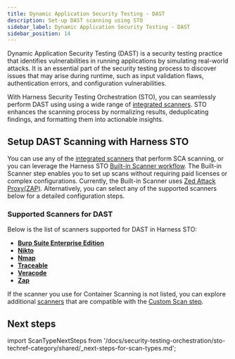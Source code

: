 ```yaml
---
title: Dynamic Application Security Testing - DAST
description: Set-up DAST scanning using STO
sidebar_label: Dynamic Application Security Testing - DAST
sidebar_position: 14
---
```

Dynamic Application Security Testing (DAST) is a security testing practice that identifies vulnerabilities in running applications by simulating real-world attacks. It is an essential part of the security testing process to discover issues that may arise during runtime, such as input validation flaws, authentication errors, and configuration vulnerabilities.

With Harness Security Testing Orchestration (STO), you can seamlessly perform DAST using using a wide range of [integrated scanners](#supported-scanners-for-dast). STO enhances the scanning process by normalizing results, deduplicating findings, and formatting them into actionable insights.

## Setup DAST Scanning with Harness STO
You can use any of the [integrated scanners](#supported-scanners-for-dast) that perform SCA scanning, or you can leverage the Harness STO [Built-in Scanner workflow](/docs/category/built-in-scan-steps). The Built-in Scanner step enables you to set up scans without requiring paid licenses or complex configurations. Currently, the Built-in Scanner uses [Zed Attack Proxy(ZAP)](/docs/security-testing-orchestration/sto-techref-category/zap/dast-scan-zap). Alternatively, you can select any of the supported scanners below for a detailed configuration steps.

### Supported Scanners for DAST
Below is the list of scanners supported for DAST in Harness STO:

- [**Burp Suite Enterprise Edition**](/docs/security-testing-orchestration/sto-techref-category/burp-scanner-reference)
- [**Nikto**](/docs/security-testing-orchestration/sto-techref-category/nikto-scanner-reference)
- [**Nmap**](/docs/security-testing-orchestration/sto-techref-category/nmap-scanner-reference)
- [**Traceable**](/docs/security-testing-orchestration/sto-techref-category/traceable-step-configuration)
- [**Veracode**](/docs/security-testing-orchestration/sto-techref-category/traceable-step-configuration)
- [**Zap**](/docs/security-testing-orchestration/sto-techref-category/zap/zap-scanner-reference)

If the scanner you use for Container Scanning is not listed, you can explore additional [scanners](/docs/security-testing-orchestration/custom-scanning/custom-scan-reference) that are compatible with the [Custom Scan step](/docs/security-testing-orchestration/custom-scanning/custom-scan-reference).

## Next steps  

import ScanTypeNextSteps from '/docs/security-testing-orchestration/sto-techref-category/shared/_next-steps-for-scan-types.md';

<ScanTypeNextSteps />